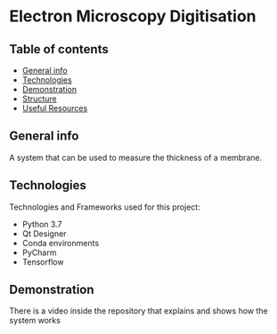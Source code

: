 # Electron Microscopy Digitisation



## Table of contents
* [General info](#general-info)
* [Technologies](#technologies)
* [Demonstration](#demonstration)
* [Structure](#structure)
* [Useful Resources](#useful-resources)



## General info
A system that can be used to measure the thickness of a membrane.

## Technologies
Technologies and Frameworks used for this project:
* Python 3.7
* Qt Designer
* Conda environments
* PyCharm
* Tensorflow

## Demonstration
There is a video inside the repository that explains and shows how the system works
